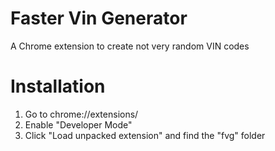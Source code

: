 # Faster Vin Generator
A Chrome extension to create not very random VIN codes

# Installation
1. Go to chrome://extensions/
2. Enable "Developer Mode"
3. Click "Load unpacked extension" and find the "fvg" folder